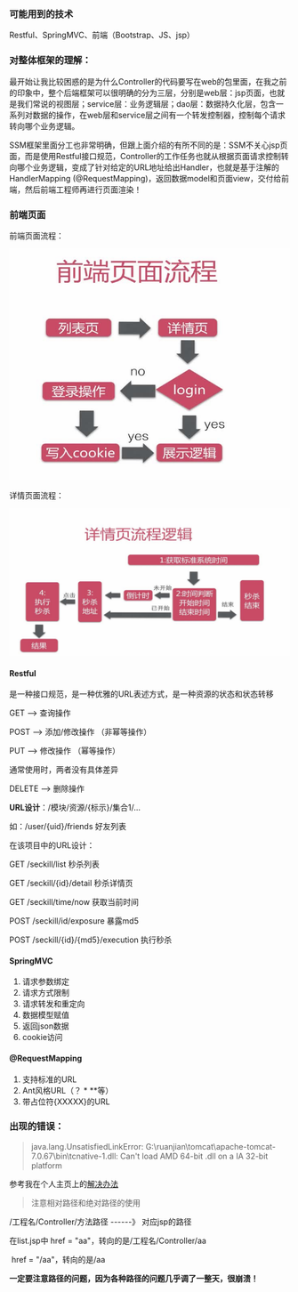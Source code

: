 ### 可能用到的技术

Restful、SpringMVC、前端（Bootstrap、JS、jsp）

### 对整体框架的理解：

最开始让我比较困惑的是为什么Controller的代码要写在web的包里面，在我之前的印象中，整个后端框架可以很明确的分为三层，分别是web层：jsp页面，也就是我们常说的视图层；service层：业务逻辑层；dao层：数据持久化层，包含一系列对数据的操作，在web层和service层之间有一个转发控制器，控制每个请求转向哪个业务逻辑。

SSM框架里面分工也非常明确，但跟上面介绍的有所不同的是：SSM不关心jsp页面，而是使用Restful接口规范，Controller的工作任务也就从根据页面请求控制转向哪个业务逻辑，变成了针对给定的URL地址给出Handler，也就是基于注解的HandlerMapping (@RequestMapping)，返回数据model和页面view，交付给前端，然后前端工程师再进行页面渲染！

### 前端页面

前端页面流程：

![list.png](https://github.com/ChaoZeyi/seckill/blob/master/images/controller/list.png?raw=true)

详情页面流程：

![detail.png](https://github.com/ChaoZeyi/seckill/blob/master/images/controller/detail.png?raw=true)

#### Restful

是一种接口规范，是一种优雅的URL表述方式，是一种资源的状态和状态转移

GET --> 查询操作

POST --> 添加/修改操作   （非幂等操作）

PUT --> 修改操作   （幂等操作）

通常使用时，两者没有具体差异

DELETE --> 删除操作

**URL设计**：/模块/资源/{标示}/集合1/...

如：/user/{uid}/friends  好友列表

在该项目中的URL设计：

GET	/seckill/list	秒杀列表

GET	/seckill/{id}/detail	秒杀详情页

GET	/seckill/time/now	获取当前时间

POST	/seckill/id/exposure	暴露md5

POST	/seckill/{id}/{md5}/execution	执行秒杀

#### SpringMVC

1. 请求参数绑定
2. 请求方式限制
3. 请求转发和重定向
4. 数据模型赋值
5. 返回json数据
6. cookie访问

#### @RequestMapping

1. 支持标准的URL
2. Ant风格URL（？ * **等）
3. 带占位符{XXXXX}的URL

### 出现的错误：

> java.lang.UnsatisfiedLinkError: G:\ruanjian\tomcat\apache-tomcat-7.0.67\bin\tcnative-1.dll: Can't load AMD 64-bit .dll on a IA 32-bit platform

参考我在个人主页上的[解决办法](http://lucky365.xin/2017/12/12/cant-load-amd-64-bit-dll-on-a-ia-32-bit-platform/)

> 注意相对路径和绝对路径的使用

/工程名/Controller/方法路径 ------》   对应jsp的路径

在list.jsp中 href = "aa"，转向的是/工程名/Controller/aa

​		    href = "/aa"，转向的是/aa

**一定要注意路径的问题，因为各种路径的问题几乎调了一整天，很崩溃！**
